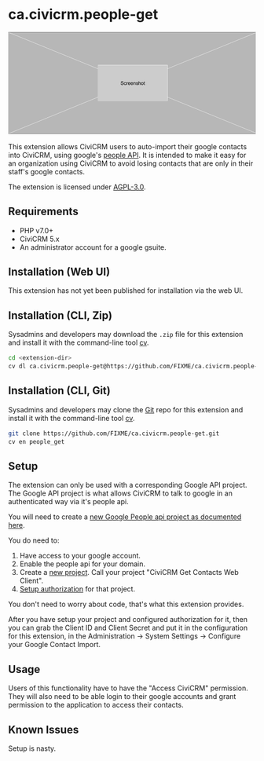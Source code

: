 # ca.civicrm.people-get

![Screenshot](/images/screenshot.png)

This extension allows CiviCRM users to auto-import their google contacts into CiviCRM, using google's [people API](https://developers.google.com/people/).
It is intended to make it easy for an organization using CiviCRM to avoid losing contacts that are only in their staff's google contacts.

The extension is licensed under [AGPL-3.0](LICENSE.txt).

## Requirements

* PHP v7.0+
* CiviCRM 5.x
* An administrator account for a google gsuite.

## Installation (Web UI)

This extension has not yet been published for installation via the web UI.

## Installation (CLI, Zip)

Sysadmins and developers may download the `.zip` file for this extension and
install it with the command-line tool [cv](https://github.com/civicrm/cv).

```bash
cd <extension-dir>
cv dl ca.civicrm.people-get@https://github.com/FIXME/ca.civicrm.people-get/archive/master.zip
```

## Installation (CLI, Git)

Sysadmins and developers may clone the [Git](https://en.wikipedia.org/wiki/Git) repo for this extension and
install it with the command-line tool [cv](https://github.com/civicrm/cv).

```bash
git clone https://github.com/FIXME/ca.civicrm.people-get.git
cv en people_get
```
## Setup

The extension can only be used with a corresponding Google API project. The Google API project is what allows CiviCRM to talk to google in an authenticated way via it's people api.

You will need to create a [new Google People api project as documented here](https://developers.google.com/people/v1/getting-started).

You do need to:
1. Have access to your google account.
2. Enable the people api for your domain.
3. Create a [new project](https://console.developers.google.com/apis/dashboard). Call your project "CiviCRM Get Contacts Web Client".
4. [Setup authorization](https://developers.google.com/people/v1/how-tos/authorizing?authuser=4) for that project.

You don't need to worry about code, that's what this extension provides.

After you have setup your project and configured authorization for it, then you can grab the Client ID and Client Secret and put it in the configuration for this extension, in the Administration -> System Settings -> Configure your Google Contact Import.

## Usage

Users of this functionality have to have the "Access CiviCRM" permission. They will also need to be able login to their google accounts and grant permission to the application to access their contacts.

## Known Issues

Setup is nasty.
